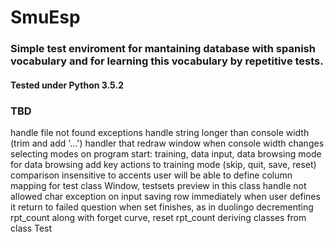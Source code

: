 # SmuEsp

### Simple test enviroment for mantaining database with spanish vocabulary and for learning this vocabulary by repetitive tests. 

#### Tested under Python 3.5.2

### TBD
handle file not found exceptions
handle string longer than console width (trim and add '...')
handler that redraw window when console width changes
selecting modes on program start: training, data input, data browsing
mode for data browsing
add key actions to training mode (skip, quit, save, reset)
comparison insensitive to accents
user will be able to define column mapping for test
class Window, testsets preview in this class
handle not allowed char exception on input
saving row immediately when user defines it
return to failed question when set finishes, as in duolingo
decrementing rpt_count along with forget curve, reset rpt_count
deriving classes from class Test
